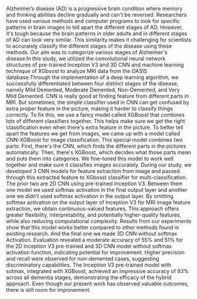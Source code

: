 Alzheimer’s disease (AD) is a progressive brain condition where memory and thinking abilities decline gradually and can't be reversed. Researchers have used various methods and computer programs to look for specific patterns in brain images to tell apart the different stages of AD. However, it's tough because the brain patterns in older adults and in different stages of AD can look very similar. This similarity makes it challenging for scientists to accurately classify the different stages of the disease using these methods.
Our aim was to categorize various stages of Alzheimer's disease.In this study, we utilized the convolutional neural network structures of pre-trained Inception V3 and 3D CNN and machine learning technique of XGboost to analyze MRI data from the OASIS database.Through the implementation of a deep learning algorithm, we successfully differentiated between four distinct stages of the disease, namely Mild Demented, Moderate Demented, Non-Demented, and Very Mild Demented.
CNN is really good at finding feature from different parts in MRI. But sometimes, the simple classifier used in CNN can get confused by extra proper feature in the picture, making it harder to classify things correctly. To fix this, we use a fancy model called XGBoost that combines lots of different classifiers together. This helps make sure we get the right classification even when there's extra feature in the picture. To better tell apart the features we get from images, we came up with a model called CNN-XGBoost for image classification. This special model combines two parts: First, there's the CNN, which finds the different parts in the pictures automatically. Then, there's XGBoost, which decides what those parts mean and puts them into categories. We fine-tuned this model to work well together and make sure it classifies images accurately. During our study, we developed 3 CNN models for feature extraction from image and passed through this extracted feature to XGbosst classifier for multi-classification. The prior two are 2D CNN using pre-trained Inception V3. Between them one model we used softmax activation in the final output layer and another one we didn’t used softmax activation in the output layer. By omitting softmax activation on the output layer of Inception V3 for MRI image feature extraction, we obtain continuous-valued features. This approach offers greater flexibility, interpretability, and potentially higher-quality features, while also reducing computational complexity. Results from our experiments show that this model works better compared to other methods found in existing research. And the final one we made 3D CNN without softmax Activation. 
Evaluation revealed a moderate accuracy of 55% and 51% for the 2D Inception V3 pre-trained and 3D CNN model without softmax activation function, indicating potential for improvement. Higher precision and recall were observed for non-demented cases, suggesting discriminatory capabilities. The Inception V3 pre-trained model with sotmax, integrated with XGBoost, achieved an impressive accuracy of 93% across all dementia stages, demonstrating the efficacy of the hybrid approach. Even though our present work has observed valuable outcomes, there is still room for improvement.
